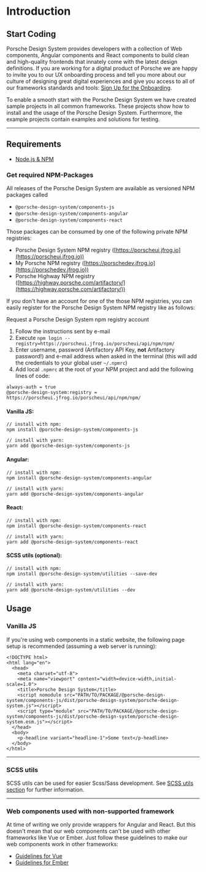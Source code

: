 # Introduction
## Start Coding

Porsche Design System provides developers with a collection of Web components, Angular components and React components to build clean and high-quality frontends 
that innately come with the latest design definitions. If you are working for a digital product of Porsche we are happy to invite you to our UX onboarding process 
and tell you more about our culture of designing great digital experiences and give you access to all of our frameworks standards and tools: [Sign Up for the Onboarding](https://ux.porsche.com/). 

To enable a smooth start with the Porsche Design System we have created sample projects in all common frameworks.
These projects show how to install and the usage of the Porsche Design System. Furthermore, the example projects contain examples and solutions for testing.

--- 

## Requirements
* [Node.js & NPM](https://nodejs.org)

### Get required NPM-Packages

All releases of the Porsche Design System are available as versioned NPM packages called
* `@porsche-design-system/components-js`
* `@porsche-design-system/components-angular`
* `@porsche-design-system/components-react`

Those packages can be consumed by one of the following private NPM registries:
* Porsche Design System NPM registry ([https://porscheui.jfrog.io](https://porscheui.jfrog.io))
* My Porsche NPM registry ([https://porschedev.jfrog.io](https://porschedev.jfrog.io))
* Porsche Highway NPM registry ([https://highway.porsche.com/artifactory/](https://highway.porsche.com/artifactory/))

If you don't have an account for one of the those NPM registries, you can easily register for the Porsche Design System NPM registry like as follows:


<p-link target="_blank" href="http://eepurl.com/ghVSjH">Request a Porsche Design System npm registry account</p-link>

1. Follow the instructions sent by e-mail
1. Execute `npm login --registry=https://porscheui.jfrog.io/porscheui/api/npm/npm/`
1. Enter username, password (Artifactory API Key, __not__ Artifactory password!) and e-mail address when asked in the terminal (this will add the credentials to your global user `~/.npmrc`)
1. Add local `.npmrc` at the root of your NPM project and add the following lines of code:
``` 
always-auth = true
@porsche-design-system:registry = https://porscheui.jfrog.io/porscheui/api/npm/npm/
``` 

#### Vanilla JS:
``` 
// install with npm:
npm install @porsche-design-system/components-js

// install with yarn:
yarn add @porsche-design-system/components-js
```

#### Angular:
``` 
// install with npm:
npm install @porsche-design-system/components-angular

// install with yarn:
yarn add @porsche-design-system/components-angular
```

#### React:
``` 
// install with npm:
npm install @porsche-design-system/components-react

// install with yarn:
yarn add @porsche-design-system/components-react
```

#### SCSS utils (optional):
``` 
// install with npm:
npm install @porsche-design-system/utilities --save-dev

// install with yarn:
yarn add @porsche-design-system/utilities --dev
``` 

## Usage

### Vanilla JS

If you're using web components in a static website, the following page setup is recommended (assuming a web server is running):

``` 
<!DOCTYPE html>
<html lang="en">
  <head>
    <meta charset="utf-8">
    <meta name="viewport" content="width=device-width,initial-scale=1.0">
    <title>Porsche Design System</title>
    <script nomodule src="PATH/TO/PACKAGE/@porsche-design-system/components-js/dist/porsche-design-system/porsche-design-system.js"></script>
    <script type="module" src="PATH/TO/PACKAGE/@porsche-design-system/components-js/dist/porsche-design-system/porsche-design-system.esm.js"></script>
  </head>
  <body>
    <p-headline variant="headline-1">Some text</p-headline>
  </body>
</html>
``` 

--- 

### SCSS utils

SCSS utils can be used for easier Scss/Sass development. See [SCSS utils section](#/utilities/scss) for further information.

--- 

### Web components used with non-supported framework

At time of writing we only provide wrappers for Angular and React. But this doesn't mean that our web components can't be used with other frameworks like Vue or Ember. 
Just follow these guidelines to make our web components work in other frameworks:

- [Guidelines for Vue](https://stenciljs.com/docs/vue)
- [Guidelines for Ember](https://stenciljs.com/docs/ember)